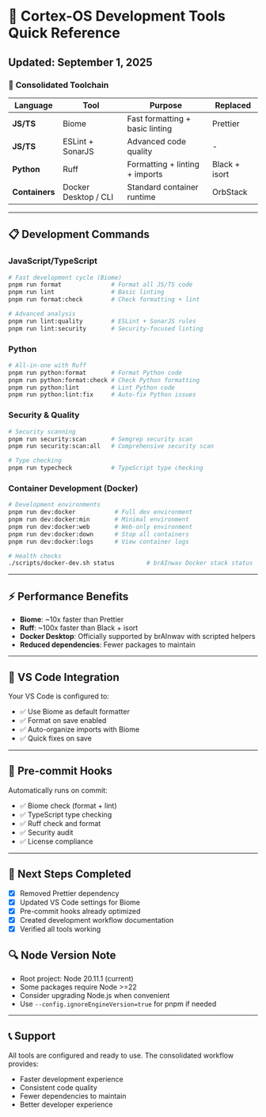 # 🚀 Cortex-OS Development Tools Quick Reference

## Updated: September 1, 2025

### 🎯 **Consolidated Toolchain**

| Language | Tool | Purpose | Replaced |
|----------|------|---------|----------|
| **JS/TS** | Biome | Fast formatting + basic linting | Prettier |
| **JS/TS** | ESLint + SonarJS | Advanced code quality | - |
| **Python** | Ruff | Formatting + linting + imports | Black + isort |
| **Containers** | Docker Desktop / CLI | Standard container runtime | OrbStack |

---

## 📋 **Development Commands**

### **JavaScript/TypeScript**

```bash
# Fast development cycle (Biome)
pnpm run format              # Format all JS/TS code
pnpm run lint                # Basic linting
pnpm run format:check        # Check formatting + lint

# Advanced analysis
pnpm run lint:quality        # ESLint + SonarJS rules
pnpm run lint:security       # Security-focused linting
```

### **Python**

```bash
# All-in-one with Ruff
pnpm run python:format       # Format Python code
pnpm run python:format:check # Check Python formatting
pnpm run python:lint         # Lint Python code
pnpm run python:lint:fix     # Auto-fix Python issues
```

### **Security & Quality**

```bash
# Security scanning
pnpm run security:scan       # Semgrep security scan
pnpm run security:scan:all   # Comprehensive security scan

# Type checking
pnpm run typecheck           # TypeScript type checking
```

### **Container Development (Docker)**

```bash
# Development environments
pnpm run dev:docker           # Full dev environment
pnpm run dev:docker:min       # Minimal environment
pnpm run dev:docker:web       # Web-only environment
pnpm run dev:docker:down      # Stop all containers
pnpm run dev:docker:logs      # View container logs

# Health checks
./scripts/docker-dev.sh status         # brAInwav Docker stack status
```

---

## ⚡ **Performance Benefits**

- **Biome**: ~10x faster than Prettier
- **Ruff**: ~100x faster than Black + isort
- **Docker Desktop**: Officially supported by brAInwav with scripted helpers
- **Reduced dependencies**: Fewer packages to maintain

---

## 🔧 **VS Code Integration**

Your VS Code is configured to:

- ✅ Use Biome as default formatter
- ✅ Format on save enabled
- ✅ Auto-organize imports with Biome
- ✅ Quick fixes on save

---

## 🚀 **Pre-commit Hooks**

Automatically runs on commit:

- ✅ Biome check (format + lint)
- ✅ TypeScript type checking
- ✅ Ruff check and format
- ✅ Security audit
- ✅ License compliance

---

## 🎯 **Next Steps Completed**

- [x] Removed Prettier dependency
- [x] Updated VS Code settings for Biome
- [x] Pre-commit hooks already optimized
- [x] Created development workflow documentation
- [x] Verified all tools working

## 🔍 **Node Version Note**

- Root project: Node 20.11.1 (current)
- Some packages require Node >=22
- Consider upgrading Node.js when convenient
- Use `--config.ignoreEngineVersion=true` for pnpm if needed

---

## 📞 **Support**

All tools are configured and ready to use. The consolidated workflow provides:

- Faster development experience
- Consistent code quality
- Fewer dependencies to maintain
- Better developer experience
